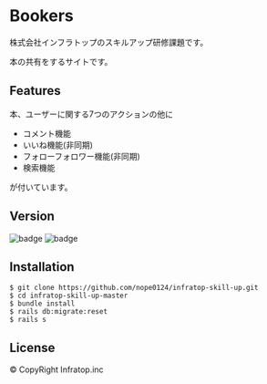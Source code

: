 # Bookers

<p>株式会社インフラトップのスキルアップ研修課題です。</p>
<p>本の共有をするサイトです。</p>

## Features

<p>本、ユーザーに関する7つのアクションの他に</p>
<ul>
  <li>コメント機能</li>
  <li>いいね機能(非同期)</li>
  <li>フォローフォロワー機能(非同期)</li>
  <li>検索機能</li>
</ul>
<p>が付いています。</p>

## Version

![badge](https://img.shields.io/static/v1?label=Ruby&message=2.6.3&color=red)
![badge](https://img.shields.io/static/v1?label=Rails&message=5.2.6&color=red)

## Installation

```
$ git clone https://github.com/nope0124/infratop-skill-up.git
$ cd infratop-skill-up-master
$ bundle install
$ rails db:migrate:reset
$ rails s
```

## License
©︎ CopyRight Infratop.inc
